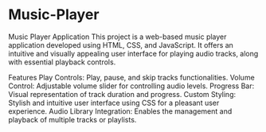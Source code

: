# Music-Player
Music Player Application
This project is a web-based music player application developed using HTML, CSS, and JavaScript. It offers an intuitive and visually appealing user interface for playing audio tracks, along with essential playback controls.

Features
Play Controls: Play, pause, and skip tracks functionalities.
Volume Control: Adjustable volume slider for controlling audio levels.
Progress Bar: Visual representation of track duration and progress.
Custom Styling: Stylish and intuitive user interface using CSS for a pleasant user experience.
Audio Library Integration: Enables the management and playback of multiple tracks or playlists.
